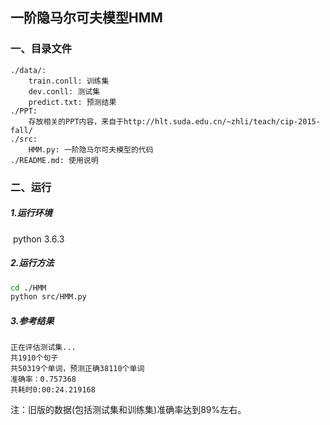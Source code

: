 ## 一阶隐马尔可夫模型HMM

### 一、目录文件

```
./data/:
    train.conll: 训练集
    dev.conll: 测试集
    predict.txt: 预测结果
./PPT:
    存放相关的PPT内容，来自于http://hlt.suda.edu.cn/~zhli/teach/cip-2015-fall/
./src:
    HMM.py: 一阶隐马尔可夫模型的代码
./README.md: 使用说明
```



### 二、运行

##### 1.运行环境

​    python 3.6.3

##### 2.运行方法

```bash
cd ./HMM
python src/HMM.py
```

##### 3.参考结果

```
正在评估测试集...
共1910个句子
共50319个单词，预测正确38110个单词
准确率：0.757368
共耗时0:00:24.219168
```

注：旧版的数据(包括测试集和训练集)准确率达到89%左右。

